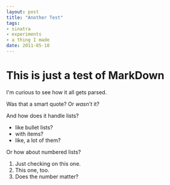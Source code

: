 ```yaml
---
layout: post
title: "Another Test"
tags:
- sinatra
- experiments
- a thing I made
date: 2011-05-10
---
```

# This is just a test of MarkDown

I'm curious to see how it all gets parsed.

Was that a smart quote? Or *wasn&rsquo;t* it?

And how does it handle lists?
* like bullet lists?
* with items?
* like, a lot of them?

Or how about numbered lists?
1. Just checking on this one.
1. This one, too.
3. Does the number matter?